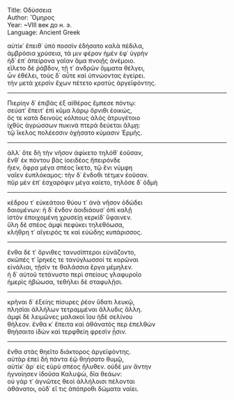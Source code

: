 Title: Οδύσσεια<br />
Author: Ὅμηρος<br />
Year: ~VIII век до н. э.<br />
Language: Ancient Greek<br />

αὐτίκ᾽ ἔπειθ᾽ ὑπὸ ποσσὶν ἐδήσατο καλὰ πέδιλα,<br />
ἀμβρόσια χρύσεια, τά μιν φέρον ἠμὲν ἐφ᾽ ὑγρὴν<br />
ἠδ᾽ ἐπ᾽ ἀπείρονα γαῖαν ἅμα πνοιῇς ἀνέμοιο.<br />
εἵλετο δὲ ῥάβδον, τῇ τ᾽ ἀνδρῶν ὄμματα θέλγει,<br />
ὧν ἐθέλει, τοὺς δ᾽ αὖτε καὶ ὑπνώοντας ἐγείρει.<br />
τὴν μετὰ χερσὶν ἔχων πέτετο κρατὺς ἀργεϊφόντης.<br />

---
Πιερίην δ᾽ ἐπιβὰς ἐξ αἰθέρος ἔμπεσε πόντῳ:<br />
σεύατ᾽ ἔπειτ᾽ ἐπὶ κῦμα λάρῳ ὄρνιθι ἐοικώς,<br />
ὅς τε κατὰ δεινοὺς κόλπους ἁλὸς ἀτρυγέτοιο<br />
ἰχθῦς ἀγρώσσων πυκινὰ πτερὰ δεύεται ἅλμῃ:<br />
τῷ ἴκελος πολέεσσιν ὀχήσατο κύμασιν Ἑρμῆς.<br />

---
ἀλλ᾽ ὅτε δὴ τὴν νῆσον ἀφίκετο τηλόθ᾽ ἐοῦσαν,<br />
ἔνθ᾽ ἐκ πόντου βὰς ἰοειδέος ἤπειρόνδε<br />
ἤιεν, ὄφρα μέγα σπέος ἵκετο, τῷ ἔνι νύμφη<br />
ναῖεν ἐυπλόκαμος: τὴν δ᾽ ἔνδοθι τέτμεν ἐοῦσαν.<br />
πῦρ μὲν ἐπ᾽ ἐσχαρόφιν μέγα καίετο, τηλόσε δ᾽ ὀδμὴ<br />

---
κέδρου τ᾽ εὐκεάτοιο θύου τ᾽ ἀνὰ νῆσον ὀδώδει<br />
δαιομένων: ἡ δ᾽ ἔνδον ἀοιδιάουσ᾽ ὀπὶ καλῇ<br />
ἱστὸν ἐποιχομένη χρυσείῃ κερκίδ᾽ ὕφαινεν.<br />
ὕλη δὲ σπέος ἀμφὶ πεφύκει τηλεθόωσα,<br />
κλήθρη τ᾽ αἴγειρός τε καὶ εὐώδης κυπάρισσος.<br />

---
ἔνθα δέ τ᾽ ὄρνιθες τανυσίπτεροι εὐνάζοντο,<br />
σκῶπές τ᾽ ἴρηκές τε τανύγλωσσοί τε κορῶναι<br />
εἰνάλιαι, τῇσίν τε θαλάσσια ἔργα μέμηλεν.<br />
ἡ δ᾽ αὐτοῦ τετάνυστο περὶ σπείους γλαφυροῖο <br />
ἡμερὶς ἡβώωσα, τεθήλει δὲ σταφυλῇσι.<br />

---
κρῆναι δ᾽ ἑξείης πίσυρες ῥέον ὕδατι λευκῷ,<br />
πλησίαι ἀλλήλων τετραμμέναι ἄλλυδις ἄλλη.<br />
ἀμφὶ δὲ λειμῶνες μαλακοὶ ἴου ἠδὲ σελίνου<br />
θήλεον. ἔνθα κ᾽ ἔπειτα καὶ ἀθάνατός περ ἐπελθὼν<br />
θηήσαιτο ἰδὼν καὶ τερφθείη φρεσὶν ᾗσιν.<br />

---
ἔνθα στὰς θηεῖτο διάκτορος ἀργεϊφόντης.<br />
αὐτὰρ ἐπεὶ δὴ πάντα ἑῷ θηήσατο θυμῷ,<br />
αὐτίκ᾽ ἄρ᾽ εἰς εὐρὺ σπέος ἤλυθεν. οὐδέ μιν ἄντην<br />
ἠγνοίησεν ἰδοῦσα Καλυψώ, δῖα θεάων:<br />
οὐ γάρ τ᾽ ἀγνῶτες θεοὶ ἀλλήλοισι πέλονται<br />
ἀθάνατοι, οὐδ᾽ εἴ τις ἀπόπροθι δώματα ναίει.<br />
